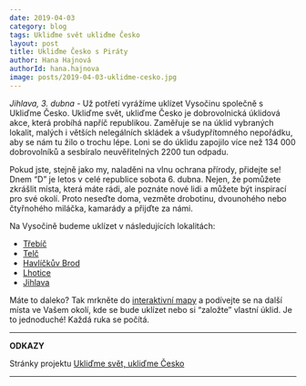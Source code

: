 ```yaml
---
date: 2019-04-03
category: blog
tags: Ukliďme svět ukliďme Česko
layout: post
title: Ukliďme Česko s Piráty
author: Hana Hajnová
authorId: hana.hajnova  
image: posts/2019-04-03-uklidme-cesko.jpg
---
```

*Jihlava, 3. dubna* - Už potřetí vyrážíme uklízet Vysočinu společně s Ukliďme Česko. Ukliďme svět, ukliďme Česko je dobrovolnická úklidová akce, která probíhá napříč republikou. Zaměřuje se na úklid vybraných lokalit, malých i větších nelegálních skládek a všudypřítomného nepořádku, aby se nám tu žilo o trochu lépe. Loni se do úklidu zapojilo více než 134 000 dobrovolníků a sesbíralo neuvěřitelných 2200 tun odpadu.

Pokud jste, stejně jako my, naladěni na vlnu ochrana přírody, přidejte se! Dnem “D” je letos v celé republice sobota 6. dubna. Nejen, že pomůžete zkrášlit místa, která máte rádi, ale poznáte nové lidi a můžete být inspirací pro své okolí. Proto neseďte doma, vezměte drobotinu, dvounohého nebo čtyřnohého miláčka, kamarády a přijďte za námi. 

Na Vysočině budeme uklízet v následujících lokalitách:

* [Třebíč](https://www.facebook.com/events/2267178543609498)
* [Telč](https://www.facebook.com/events/817292845277928/)
* [Havlíčkův Brod](https://www.facebook.com/events/566431393834338/)
* [Lhotice](https://www.uklidmecesko.cz/event/20162)
* [Jihlava](https://www.facebook.com/events/864904800514395/)

Máte to daleko? Tak mrkněte do [interaktivní mapy](https://www.uklidmecesko.cz/map/) a podívejte se na další místa ve Vašem okolí, kde se bude uklízet nebo si “založte” vlastní úklid. Je to jednoduché! Každá ruka se počítá.

---
**ODKAZY**

Stránky projektu [Ukliďme svět, ukliďme Česko](https://www.uklidmecesko.cz)

---
